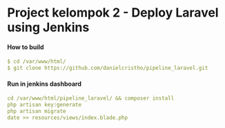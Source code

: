 # Project kelompok 2 - Deploy Laravel using Jenkins
#### How to build
```yml
$ cd /var/www/html/
$ git clone https://github.com/danielcristho/pipeline_laravel.git
```

#### Run in jenkins dashboard

```yml
cd /var/www/html/pipeline_laravel/ && composer install
php artisan key:generate
php artisan migrate
date >> resources/views/index.blade.php
```
